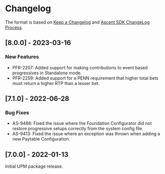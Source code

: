 # Changelog

The format is based on [Keep a Changelog](http://keepachangelog.com/en/1.0.0/) and [Ascent SDK ChangeLog Process](https://igt-developer-docs.atlassian.net/wiki/spaces/AS/pages/81161431/Ascent+SDK+ChangeLog+Process).

## [8.0.0] - 2023-03-16

### New Features

- PFR-2207: Added support for making contributions to event based progressives in Standalone mode.
- PFR-2259: Added support for a PENN requirement that higher total bets must return a higher RTP than a lesser bet.

## [7.1.0] - 2022-06-28

### Bug Fixes

- AS-9486: Fixed the issue where the Foundation Configurator did not restore progressive setups correctly from the system config file.
- AS-9413: Fixed the issue where an exception was thrown when adding a new Paytable Configuration.

## [7.0.0] - 2022-01-13

Initial UPM package release.
